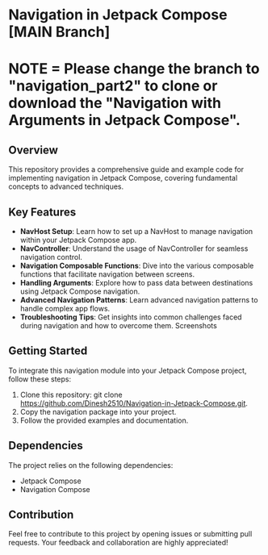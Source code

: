 # Navigation in Jetpack Compose [MAIN Branch]

# NOTE = Please change the branch to "navigation_part2" to clone or download the "Navigation with Arguments in Jetpack Compose". 


## Overview
This repository provides a comprehensive guide and example code for implementing navigation in Jetpack Compose, covering fundamental concepts to advanced techniques.

## Key Features
- **NavHost Setup**: Learn how to set up a NavHost to manage navigation within your Jetpack Compose app.
- **NavController**: Understand the usage of NavController for seamless navigation control.
- **Navigation Composable Functions**: Dive into the various composable functions that facilitate navigation between screens.
- **Handling Arguments**: Explore how to pass data between destinations using Jetpack Compose navigation.
- **Advanced Navigation Patterns**: Learn advanced navigation patterns to handle complex app flows.
- **Troubleshooting Tips**: Get insights into common challenges faced during navigation and how to overcome them.
Screenshots


## Getting Started
To integrate this navigation module into your Jetpack Compose project, follow these steps:

1. Clone this repository: git clone https://github.com/Dinesh2510/Navigation-in-Jetpack-Compose.git.
2. Copy the navigation package into your project.
3. Follow the provided examples and documentation.
## Dependencies
The project relies on the following dependencies:

- Jetpack Compose
- Navigation Compose

## Contribution
Feel free to contribute to this project by opening issues or submitting pull requests. Your feedback and collaboration are highly appreciated!

